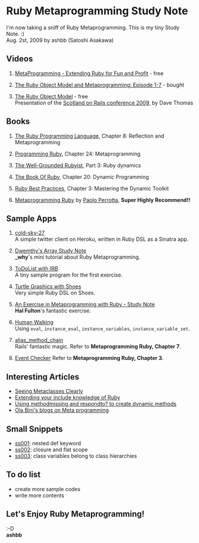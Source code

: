 Ruby Metaprogramming Study Note
===============================
I'm now taking a sniff of Ruby Metaprogramming. This is my tiny Study Note. :)   
Aug. 2st, 2009 by ashbb (Satoshi Asakawa)


Videos
------
1. [MetaProgramming - Extending Ruby for Fun and Profit](http://www.infoq.com/presentations/metaprogramming-ruby) - free

2. [The Ruby Object Model and Metaprogramming: Episode 1-7](http://www.pragprog.com/screencasts/v-dtrubyom/the-ruby-object-model-and-metaprogramming) - bought

3. [The Ruby Object Model](http://scotland-on-rails.s3.amazonaws.com/2A04_DaveThomas-SOR.mp4) - free   
Presentation of the [Scotland on Rails conference 2009](http://www.rubyinside.com/scotland-on-rails-presentations-now-online-27-awesome-videos-1799.html), by Dave Thomas


Books
-----
1. [The Ruby Programming Language](http://oreilly.com/catalog/9780596516178/), Chapter 8: Reflection and Metaprogramming

2. [Programming Ruby](http://www.pragprog.com/titles/ruby3/programming-ruby-1-9), Chapter 24: Metaprogramming

3. [The Well-Grounded Rubyist](http://www.manning.com/black2/), Part 3: Ruby dynamics

4. [The Book Of Ruby](http://www.sapphiresteel.com/The-Book-Of-Ruby), Chapter 20: Dynamic Programming

5. [Ruby Best Practices](http://oreilly.com/catalog/9780596156749/), Chapter 3: Mastering the Dynamic Toolkit

6. [Metaprogramming Ruby](http://www.pragprog.com/titles/ppmetr/metaprogramming-ruby) by [Paolo Perrotta](http://rubylearning.com/blog/2009/07/01/interview-author-paolo-perrotta/), **Super Highly Recommend!!**


Sample Apps
-----------
1. [cold-sky-27](http://github.com/ashbb/cold-sky-27/tree/master)   
  A simple twitter client on Heroku, written in Ruby DSL as a Sinatra app.

2. [Dwemthy's Array Study Note](http://github.com/ashbb/dwemthys_array_study_note/tree/master)   
  **\_why**'s mini tutorial about Ruby Metaprogramming.

3. [ToDoList with IRB](http://github.com/ashbb/ruby_metaprogramming_study_note/tree/master/notes/ToDoList_with_IRB.md)   
  A tiny sample program for the first exercise.

4. [Turtle Graphics with Shoes](http://github.com/ashbb/ruby_metaprogramming_study_note/tree/master/notes/Turtle_Graphics_with_Shoes.md)   
  Very simple Ruby DSL on Shoes.

5. [An Exercise in Metaprogramming with Ruby - Study Note](http://github.com/ashbb/ruby_metaprogramming_study_note/tree/master/notes/An_Exercise_in_Metaprogramming_with_Ruby.md)   
  **Hal Fulton**'s fantastic exercise.

6. [Human Walking](http://github.com/ashbb/ruby_metaprogramming_study_note/tree/master/notes/Human_Walking.md)   
  Using `eval`, `instance_eval`, `instance_variables`, `instance_variable_set`. 

7. [alias\_method\_chain](http://github.com/ashbb/ruby_metaprogramming_study_note/tree/master/notes/alias_method_chain.md)   
  Rails' fantastic magic. Refer to **Metaprogramming Ruby, Chapter 7**.

8. [Event Checker](http://github.com/ashbb/ruby_metaprogramming_study_note/tree/master/notes/Event_Checker.md)
  Refer to **Metaprogramming Ruby, Chapter 3**.


Interesting Articles
--------------------
- [Seeing Metaclasses Clearly](http://whytheluckystiff.net/articles/seeingMetaclassesClearly.html)
- [Extending your include knowledge of Ruby](http://macournoyer.wordpress.com/2007/07/06/extending-your-include-knowledge-of-ruby/)
- [Using methodmissing and respondto? to create dynamic methods](http://technicalpickles.com/posts/using-method_missing-and-respond_to-to-create-dynamic-methods)
- [Ola Bini's blogs on Meta programming](http://ola-bini.blogspot.com/search/label/metaprogramming)


Small Snippets
--------------
- [ss001](http://github.com/ashbb/ruby_metaprogramming_study_note/tree/master/snippets/ss001.md): nested def keyword
- [ss002](http://github.com/ashbb/ruby_metaprogramming_study_note/tree/master/snippets/ss002.md): closure and flat scope
- [ss003](http://github.com/ashbb/ruby_metaprogramming_study_note/tree/master/snippets/ss003.md): class variables belong to class hierarchies


To do list
----------
- create more sample codes   
- write more contents   


Let's Enjoy Ruby Metaprogramming!
---------------------------------
:-D   
**ashbb**
